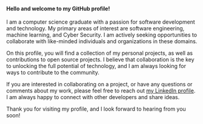 #### Hello and welcome to my GitHub profile!

I am a computer science graduate with a passion for software development and technology.                             My primary areas of interest are software engineering, machine learning, and Cyber Security. I am actively seeking opportunities to collaborate with like-minded individuals and organizations in these domains.

On this profile, you will find a collection of my personal projects, as well as contributions to open source projects. I believe that collaboration is the key to unlocking the full potential of technology, and I am always looking for ways to contribute to the community.

If you are interested in collaborating on a project, or have any questions or comments about my work, please feel free to reach out [my LinkedIn profile](https://www.linkedin.com/in/avi-lifshitz-haifa/). I am always happy to connect with other developers and share ideas.

Thank you for visiting my profile, and I look forward to hearing from you soon!

<!--
**Avitz1/Avitz1** is a ✨ _special_ ✨ repository because its `README.md` (this file) appears on your GitHub profile.

Here are some ideas to get you started:

- 🔭 I’m currently working on ...
- 🌱 I’m currently learning ...
- 👯 I’m looking to collaborate on ...
- 🤔 I’m looking for help with ...
- 💬 Ask me about ...
- 📫 How to reach me: ...
- 😄 Pronouns: ...
- ⚡ Fun fact: ...
-->

